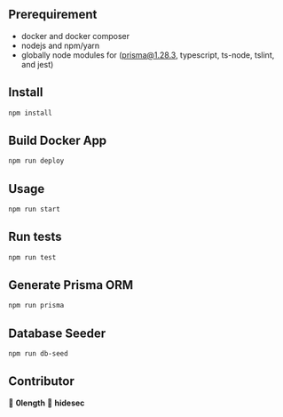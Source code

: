 ## Prerequirement
- docker and docker composer
- nodejs and npm/yarn
- globally node modules for (prisma@1.28.3, typescript, ts-node, tslint, and jest)

## Install

```sh
npm install
```


## Build Docker App

```sh
npm run deploy
```


## Usage

```sh
npm run start
```

## Run tests

```sh
npm run test
```

## Generate Prisma ORM

```sh
npm run prisma
```

## Database Seeder

```sh
npm run db-seed
```
## Contributor

👤 **0length**
👤 **hidesec**


